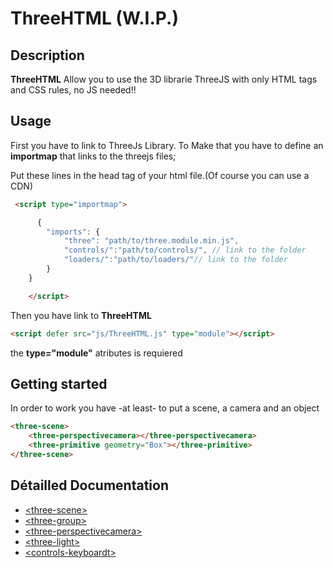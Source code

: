 # ThreeHTML (W.I.P.)

## Description
**ThreeHTML** Allow you to use the 3D librarie ThreeJS with only HTML tags and CSS rules, no JS needed!!

## Usage

First you have to link to ThreeJs Library. To Make that you have to define an **importmap** that links to the threejs files;

Put these lines in the head tag of your html file.(Of course you can use a CDN)
```html
 <script type="importmap">

      {
        "imports": {
            "three": "path/to/three.module.min.js",
            "controls/":"path/to/controls/", // link to the folder
            "loaders/":"path/to/loaders/"// link to the folder
        }
    }

    </script>
```
Then you have link to **ThreeHTML**
```HTML
<script defer src="js/ThreeHTML.js" type="module"></script>
```

the **type="module"** atributes is requiered

## Getting started

In order to work you have -at least- to put a scene, a camera and an object

```HTML
<three-scene>
    <three-perspectivecamera></three-perspectivecamera>
    <three-primitive geometry="Box"></three-primitive>
</three-scene>
```

## Détailled Documentation

- [&lt;three-scene&gt;](doc/threeScene.md)
- [&lt;three-group&gt;](doc/threegroup.md)
- [&lt;three-perspectivecamera&gt;](doc/threePerspectiveCamera.md)
- [&lt;three-light&gt;](doc/threeLigth.md)
- [&lt;controls-keyboardt&gt;](doc/controlsKeyboard.md)